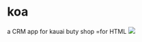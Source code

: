 # koa
a CRM app for kauai buty shop
=for HTML <a href="https://travis-ci.org/tbrown0139/koa"><img src="https://travis-ci.org/tbrown0139/koa.svg?branch=master"></a>
